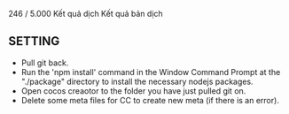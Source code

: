 246 / 5.000
Kết quả dịch
Kết quả bản dịch
## SETTING
* Pull git back.
* Run the 'npm install' command in the Window Command Prompt at the "./package" directory to install the necessary nodejs packages.
* Open cocos creaotor to the folder you have just pulled git on.
* Delete some meta files for CC to create new meta (if there is an error).
